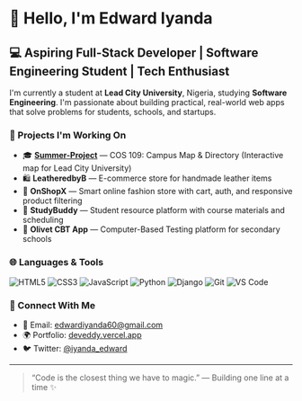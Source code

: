 # 👋 Hello, I'm Edward Iyanda

## 💻 Aspiring Full-Stack Developer | Software Engineering Student | Tech Enthusiast

I'm currently a student at **Lead City University**, Nigeria, studying **Software Engineering**. I'm passionate about building practical, real-world web apps that solve problems for students, schools, and startups.

### 🔨 Projects I'm Working On
- 🎓 **[Summer-Project](https://github.com/EdwardIyanda1/Summer-Project)** — COS 109: Campus Map & Directory (Interactive map for Lead City University)
- 🛍️ **LeatheredbyB** — E-commerce store for handmade leather items
- 🛒 **OnShopX** — Smart online fashion store with cart, auth, and responsive product filtering
- 📘 **StudyBuddy** — Student resource platform with course materials and scheduling
- 🧪 **Olivet CBT App** — Computer-Based Testing platform for secondary schools

### 🌐 Languages & Tools
![HTML5](https://img.shields.io/badge/HTML5-E34F26?style=flat&logo=html5&logoColor=white)
![CSS3](https://img.shields.io/badge/CSS3-1572B6?style=flat&logo=css3&logoColor=white)
![JavaScript](https://img.shields.io/badge/JavaScript-F7DF1E?style=flat&logo=javascript&logoColor=black)
![Python](https://img.shields.io/badge/Python-3776AB?style=flat&logo=python&logoColor=white)
![Django](https://img.shields.io/badge/Django-092E20?style=flat&logo=django&logoColor=white)
![Git](https://img.shields.io/badge/Git-F05032?style=flat&logo=git&logoColor=white)
![VS Code](https://img.shields.io/badge/VSCode-007ACC?style=flat&logo=visual-studio-code&logoColor=white)

### 🔗 Connect With Me
- 📧 Email: edwardiyanda60@gmail.com  
- 🌍 Portfolio: [deveddy.vercel.app](https://deveddy.vercel.app)
- 🐦 Twitter: [@iyanda_edward](https://twitter.com/edwardd_iyanda)

---

> “Code is the closest thing we have to magic.” — Building one line at a time ✨
